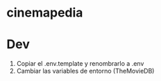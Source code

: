 # cinemapedia

# Dev

1. Copiar el .env.template y renombrarlo a .env
2. Cambiar las variables de entorno (TheMovieDB)